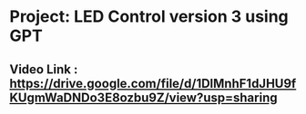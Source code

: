 # Project: LED Control version 3 using GPT

## Video Link : https://drive.google.com/file/d/1DlMnhF1dJHU9fKUgmWaDNDo3E8ozbu9Z/view?usp=sharing